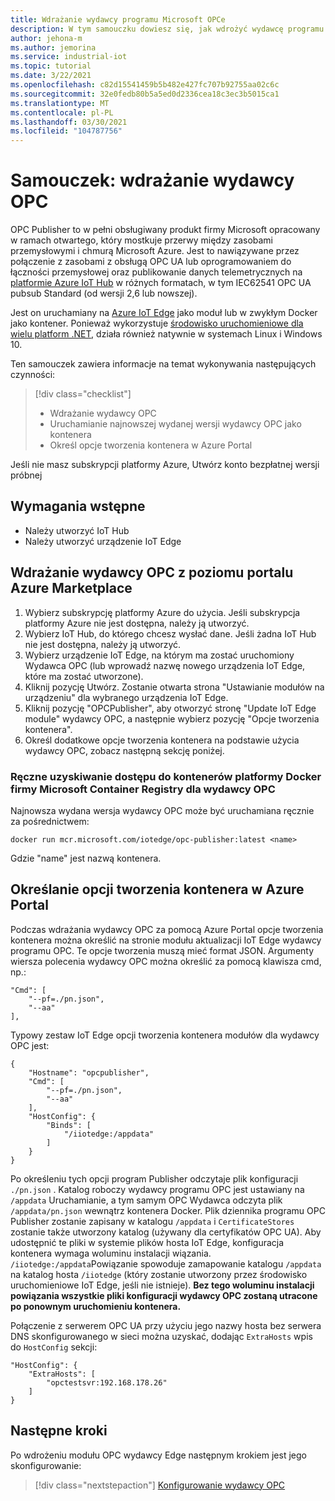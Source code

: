 ```yaml
---
title: Wdrażanie wydawcy programu Microsoft OPCe
description: W tym samouczku dowiesz się, jak wdrożyć wydawcę programu OPC w trybie autonomicznym.
author: jehona-m
ms.author: jemorina
ms.service: industrial-iot
ms.topic: tutorial
ms.date: 3/22/2021
ms.openlocfilehash: c82d15541459b5b482e427fc707b92755aa02c6c
ms.sourcegitcommit: 32e0fedb80b5a5ed0d2336cea18c3ec3b5015ca1
ms.translationtype: MT
ms.contentlocale: pl-PL
ms.lasthandoff: 03/30/2021
ms.locfileid: "104787756"
---
```

# <a name="tutorial-deploy-the-opc-publisher"></a>Samouczek: wdrażanie wydawcy OPC

OPC Publisher to w pełni obsługiwany produkt firmy Microsoft opracowany w ramach otwartego, który mostkuje przerwy między zasobami przemysłowymi i chmurą Microsoft Azure. Jest to nawiązywane przez połączenie z zasobami z obsługą OPC UA lub oprogramowaniem do łączności przemysłowej oraz publikowanie danych telemetrycznych na [platformie Azure IoT Hub](https://azure.microsoft.com/services/iot-hub/) w różnych formatach, w tym IEC62541 OPC UA pubsub Standard (od wersji 2,6 lub nowszej).

Jest on uruchamiany na [Azure IoT Edge](https://azure.microsoft.com/services/iot-edge/) jako moduł lub w zwykłym Docker jako kontener. Ponieważ wykorzystuje [środowisko uruchomieniowe dla wielu platform .NET](https://docs.microsoft.com/dotnet/core/introduction), działa również natywnie w systemach Linux i Windows 10.

Ten samouczek zawiera informacje na temat wykonywania następujących czynności:

> [!div class="checklist"]
> * Wdrażanie wydawcy OPC
> * Uruchamianie najnowszej wydanej wersji wydawcy OPC jako kontenera
> * Określ opcje tworzenia kontenera w Azure Portal

Jeśli nie masz subskrypcji platformy Azure, Utwórz konto bezpłatnej wersji próbnej

## <a name="prerequisites"></a>Wymagania wstępne

- Należy utworzyć IoT Hub
- Należy utworzyć urządzenie IoT Edge

## <a name="deploy-the-opc-publisher-from-the-azure-marketplace"></a>Wdrażanie wydawcy OPC z poziomu portalu Azure Marketplace

1. Wybierz subskrypcję platformy Azure do użycia. Jeśli subskrypcja platformy Azure nie jest dostępna, należy ją utworzyć.
2. Wybierz IoT Hub, do którego chcesz wysłać dane. Jeśli żadna IoT Hub nie jest dostępna, należy ją utworzyć.
3. Wybierz urządzenie IoT Edge, na którym ma zostać uruchomiony Wydawca OPC (lub wprowadź nazwę nowego urządzenia IoT Edge, które ma zostać utworzone).
4. Kliknij pozycję Utwórz. Zostanie otwarta strona "Ustawianie modułów na urządzeniu" dla wybranego urządzenia IoT Edge.
5. Kliknij pozycję "OPCPublisher", aby otworzyć stronę "Update IoT Edge module" wydawcy OPC, a następnie wybierz pozycję "Opcje tworzenia kontenera".
6. Określ dodatkowe opcje tworzenia kontenera na podstawie użycia wydawcy OPC, zobacz następną sekcję poniżej.


### <a name="accessing-the-microsoft-container-registry-docker-containers-for-opc-publisher-manually"></a>Ręczne uzyskiwanie dostępu do kontenerów platformy Docker firmy Microsoft Container Registry dla wydawcy OPC

Najnowsza wydana wersja wydawcy OPC może być uruchamiana ręcznie za pośrednictwem:

```
docker run mcr.microsoft.com/iotedge/opc-publisher:latest <name>
```

Gdzie "name" jest nazwą kontenera.

## <a name="specifying-container-create-options-in-the-azure-portal"></a>Określanie opcji tworzenia kontenera w Azure Portal
Podczas wdrażania wydawcy OPC za pomocą Azure Portal opcje tworzenia kontenera można określić na stronie modułu aktualizacji IoT Edge wydawcy programu OPC. Te opcje tworzenia muszą mieć format JSON. Argumenty wiersza polecenia wydawcy OPC można określić za pomocą klawisza cmd, np.:
```
"Cmd": [
    "--pf=./pn.json",
    "--aa"
],
```

Typowy zestaw IoT Edge opcji tworzenia kontenera modułów dla wydawcy OPC jest:
```
{
    "Hostname": "opcpublisher",
    "Cmd": [
        "--pf=./pn.json",
        "--aa"
    ],
    "HostConfig": {
        "Binds": [
            "/iiotedge:/appdata"
        ]
    }
}
```

Po określeniu tych opcji program Publisher odczytaje plik konfiguracji `./pn.json` . Katalog roboczy wydawcy programu OPC jest ustawiany na `/appdata` Uruchamianie, a tym samym OPC Wydawca odczyta plik `/appdata/pn.json` wewnątrz kontenera Docker. Plik dziennika programu OPC Publisher zostanie zapisany w katalogu `/appdata` i `CertificateStores` zostanie także utworzony katalog (używany dla certyfikatów OPC UA). Aby udostępnić te pliki w systemie plików hosta IoT Edge, konfiguracja kontenera wymaga woluminu instalacji wiązania. `/iiotedge:/appdata`Powiązanie spowoduje zamapowanie katalogu `/appdata` na katalog hosta `/iiotedge` (który zostanie utworzony przez środowisko uruchomieniowe IoT Edge, jeśli nie istnieje).
**Bez tego woluminu instalacji powiązania wszystkie pliki konfiguracji wydawcy OPC zostaną utracone po ponownym uruchomieniu kontenera.**

Połączenie z serwerem OPC UA przy użyciu jego nazwy hosta bez serwera DNS skonfigurowanego w sieci można uzyskać, dodając `ExtraHosts` wpis do `HostConfig` sekcji:

```
"HostConfig": {
    "ExtraHosts": [
        "opctestsvr:192.168.178.26"
    ]
}
```

## <a name="next-steps"></a>Następne kroki 
Po wdrożeniu modułu OPC wydawcy Edge następnym krokiem jest jego skonfigurowanie:

> [!div class="nextstepaction"]
> [Konfigurowanie wydawcy OPC](tutorial-publisher-configure-opc-publisher.md)